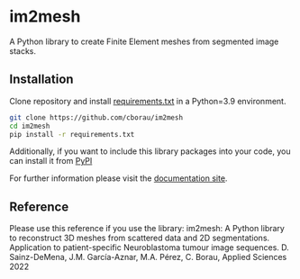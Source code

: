 # im2mesh
A Python library to create Finite Element meshes from segmented image stacks.

## Installation
Clone repository and install [requirements.txt](https://github.com/cborau/im2mesh/blob/main/requirements.txt) in a Python=3.9 environment.
```bash
git clone https://github.com/cborau/im2mesh 
cd im2mesh
pip install -r requirements.txt
```
Additionally, if you want to include this library packages into your code, you can install it from [PyPI](https://pypi.org/project/im2mesh/0.1.0/)

For further information please visit the [documentation site](https://cborau.github.io/im2mesh/html/index.html).

## Reference
Please use this reference if you use the library:
im2mesh: A Python library to reconstruct 3D meshes from scattered data and 2D segmentations. Application to patient-specific Neuroblastoma tumour
image sequences. D. Sainz-DeMena, J.M. García-Aznar, M.A. Pérez, C. Borau, Applied Sciences 2022


